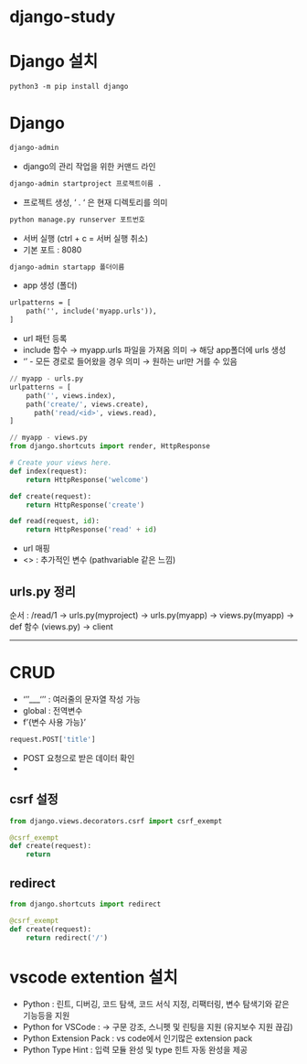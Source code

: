 # django-study

# Django 설치

```markdown
python3 -m pip install django
```

# Django

```markdown
django-admin
```

- django의 관리 작업을 위한 커맨드 라인

```markdown
django-admin startproject 프로젝트이름 .
```

- 프로젝트 생성, ‘ . ‘ 은 현재 디렉토리를 의미

```markdown
python manage.py runserver 포트번호
```

- 서버 실행 (ctrl + c = 서버 실행 취소)
- 기본 포트 : 8080

```markdown
django-admin startapp 폴더이름
```

- app 생성 (폴더)

```markdown
urlpatterns = [
    path('', include('myapp.urls')),
]
```

- url 패턴 등록
- include 함수 → myapp.urls 파일을 가져옴 의미 → 해당 app폴더에 urls 생성
- ‘’ - 모든 경로로 들어왔을 경우 의미 → 원하는 url만 거를 수 있음

```python
// myapp - urls.py
urlpatterns = [
    path('', views.index),
    path('create/', views.create),
	  path('read/<id>', views.read),
]

// myapp - views.py
from django.shortcuts import render, HttpResponse

# Create your views here.
def index(request):
    return HttpResponse('welcome')

def create(request):
    return HttpResponse('create')

def read(request, id):
    return HttpResponse('read' + id)
```

- url 매핑
- <> : 추가적인 변수 (pathvariable 같은 느낌)

## urls.py 정리

순서 : /read/1 → urls.py(myproject) → urls.py(myapp) → views.py(myapp) → def 함수 (views.py) → client

---

# CRUD

- ‘’’___‘’’ : 여러줄의 문자열 작성 가능
- global : 전역변수
- f’{변수 사용 가능}’

```python
request.POST['title']
```

- POST 요청으로 받은 데이터 확인
- 

## csrf 설정

```python
from django.views.decorators.csrf import csrf_exempt

@csrf_exempt
def create(request):
	return
```

## redirect

```python
from django.shortcuts import redirect

@csrf_exempt
def create(request):
	return redirect('/')
```

# vscode extention 설치

- Python : 린트, 디버깅, 코드 탐색, 코드 서식 지정, 리팩터링, 변수 탐색기와 같은 기능등을 지원
- Python for VSCode : -> 구문 강조, 스니펫 및 린팅을 지원 (유지보수 지원 끊김)
- Python Extension Pack : vs code에서 인기많은 extension pack
- Python Type Hint : 입력 모듈 완성 및 type 힌트 자동 완성을 제공